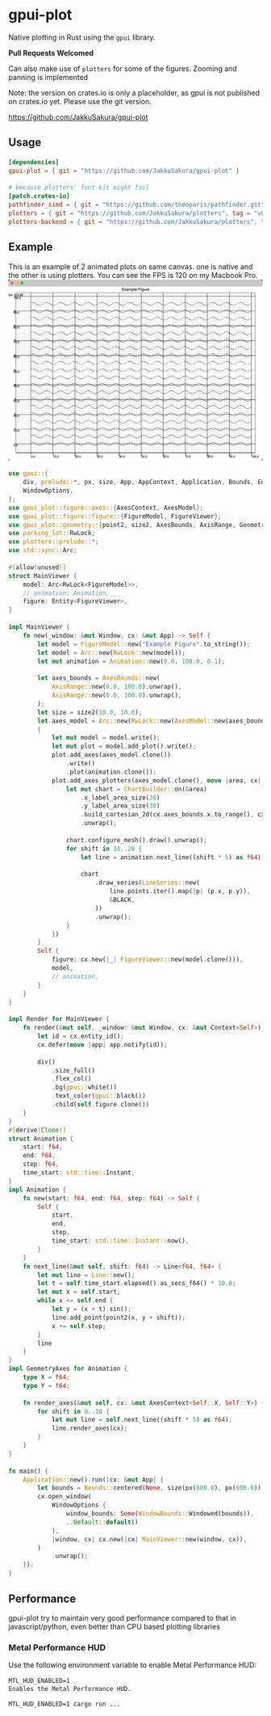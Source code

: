 # gpui-plot

Native plotting in Rust using the `gpui` library.

**Pull Requests Welcomed**

Can also make use of `plotters` for some of the figures.
Zooming and panning is implemented

Note: the version on crates.io is only a placeholder, as gpui is not published on crates.io yet. Please use the git
version.

https://github.com/JakkuSakura/gpui-plot

## Usage

```toml
[dependencies]
gpui-plot = { git = "https://github.com/JakkuSakura/gpui-plot" }

# because plotters' font-kit might fail
[patch.crates-io]
pathfinder_simd = { git = "https://github.com/theoparis/pathfinder.git" }
plotters = { git = "https://github.com/JakkuSakura/plotters", tag = "v0.3.7-gpui" }
plotters-backend = { git = "https://github.com/JakkuSakura/plotters", tag = "v0.3.7-gpui" }

```

## Example

This is an example of 2 animated plots on same canvas. one is native and the other is using plotters.
You can see the FPS is 120 on my Macbook Pro.
![Example](resources/example.png)

```rust
use gpui::{
    div, prelude::*, px, size, App, AppContext, Application, Bounds, Entity, Window, WindowBounds,
    WindowOptions,
};
use gpui_plot::figure::axes::{AxesContext, AxesModel};
use gpui_plot::figure::figure::{FigureModel, FigureViewer};
use gpui_plot::geometry::{point2, size2, AxesBounds, AxisRange, GeometryAxes, Line};
use parking_lot::RwLock;
use plotters::prelude::*;
use std::sync::Arc;

#[allow(unused)]
struct MainViewer {
    model: Arc<RwLock<FigureModel>>,
    // animation: Animation,
    figure: Entity<FigureViewer>,
}

impl MainViewer {
    fn new(_window: &mut Window, cx: &mut App) -> Self {
        let model = FigureModel::new("Example Figure".to_string());
        let model = Arc::new(RwLock::new(model));
        let mut animation = Animation::new(0.0, 100.0, 0.1);

        let axes_bounds = AxesBounds::new(
            AxisRange::new(0.0, 100.0).unwrap(),
            AxisRange::new(0.0, 100.0).unwrap(),
        );
        let size = size2(10.0, 10.0);
        let axes_model = Arc::new(RwLock::new(AxesModel::new(axes_bounds, size)));
        {
            let mut model = model.write();
            let mut plot = model.add_plot().write();
            plot.add_axes(axes_model.clone())
                .write()
                .plot(animation.clone());
            plot.add_axes_plotters(axes_model.clone(), move |area, cx| {
                let mut chart = ChartBuilder::on(&area)
                    .x_label_area_size(30)
                    .y_label_area_size(30)
                    .build_cartesian_2d(cx.axes_bounds.x.to_range(), cx.axes_bounds.y.to_range())
                    .unwrap();

                chart.configure_mesh().draw().unwrap();
                for shift in 10..20 {
                    let line = animation.next_line((shift * 5) as f64);

                    chart
                        .draw_series(LineSeries::new(
                            line.points.iter().map(|p| (p.x, p.y)),
                            &BLACK,
                        ))
                        .unwrap();
                }
            })
        }
        Self {
            figure: cx.new(|_| FigureViewer::new(model.clone())),
            model,
            // animation,
        }
    }
}

impl Render for MainViewer {
    fn render(&mut self, _window: &mut Window, cx: &mut Context<Self>) -> impl IntoElement {
        let id = cx.entity_id();
        cx.defer(move |app| app.notify(id));

        div()
            .size_full()
            .flex_col()
            .bg(gpui::white())
            .text_color(gpui::black())
            .child(self.figure.clone())
    }
}
#[derive(Clone)]
struct Animation {
    start: f64,
    end: f64,
    step: f64,
    time_start: std::time::Instant,
}
impl Animation {
    fn new(start: f64, end: f64, step: f64) -> Self {
        Self {
            start,
            end,
            step,
            time_start: std::time::Instant::now(),
        }
    }
    fn next_line(&mut self, shift: f64) -> Line<f64, f64> {
        let mut line = Line::new();
        let t = self.time_start.elapsed().as_secs_f64() * 10.0;
        let mut x = self.start;
        while x <= self.end {
            let y = (x + t).sin();
            line.add_point(point2(x, y + shift));
            x += self.step;
        }
        line
    }
}
impl GeometryAxes for Animation {
    type X = f64;
    type Y = f64;

    fn render_axes(&mut self, cx: &mut AxesContext<Self::X, Self::Y>) {
        for shift in 0..10 {
            let mut line = self.next_line((shift * 5) as f64);
            line.render_axes(cx);
        }
    }
}

fn main() {
    Application::new().run(|cx: &mut App| {
        let bounds = Bounds::centered(None, size(px(800.0), px(600.0)), cx);
        cx.open_window(
            WindowOptions {
                window_bounds: Some(WindowBounds::Windowed(bounds)),
                ..Default::default()
            },
            |window, cx| cx.new(|cx| MainViewer::new(window, cx)),
        )
            .unwrap();
    });
}

```

## Performance

gpui-plot try to maintain very good performance compared to that in javascript/python, even better than CPU based
plotting libraries

### Metal Performance HUD

Use the following environment variable to enable Metal Performance HUD:

```text
MTL_HUD_ENABLED=1
Enables the Metal Performance HUD.
```

```shell
MTL_HUD_ENABLED=1 cargo run ...
```
